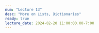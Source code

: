 ```yaml
---
num: "Lecture 13"
desc: "More on Lists, Dictionaries"
ready: true
lecture_date: 2024-02-20 11:00:00.00-7:00
---
```

